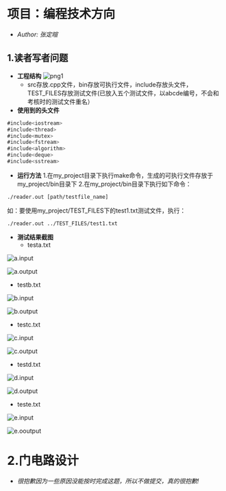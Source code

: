 # 项目：编程技术方向
- *Author: 张定暄*
##  1.读者写者问题
- **工程结构**
![png1](https://github.com/sysu-zdx/tutorial_2019/blob/张定暄/tasks/project/my_project/pic/1.png)
  - src存放.cpp文件，bin存放可执行文件，include存放头文件，TEST_FILES存放测试文件(已放入五个测试文件，以abcde编号，不会和考核时的测试文件重名）
- **使用到的头文件**
```javascript
#include<iostream>
#include<thread>
#include<mutex>
#include<fstream>
#include<algorithm>
#include<deque>
#include<sstream>
```
- **运行方法**
1.在my_project目录下执行make命令，生成的可执行文件存放于my_project/bin目录下
2.在my_project/bin目录下执行如下命令：
``` 
./reader.out [path/testfile_name]
```
如：要使用my_project/TEST_FILES下的test1.txt测试文件，执行：
```
./reader.out ../TEST_FILES/test1.txt
```
- **测试结果截图**
  - testa.txt

![a.input](https://github.com/sysu-zdx/tutorial_2019/blob/张定暄/tasks/project/my_project/pic/4.png)

![a.output](https://github.com/sysu-zdx/tutorial_2019/blob/张定暄/tasks/project/my_project/pic/3.png)

  - testb.txt

![b.input](https://github.com/sysu-zdx/tutorial_2019/blob/张定暄/tasks/project/my_project/pic/5.png)

![b.output](https://github.com/sysu-zdx/tutorial_2019/blob/张定暄/tasks/project/my_project/pic/6.png)

  - testc.txt

![c.input](https://github.com/sysu-zdx/tutorial_2019/blob/张定暄/tasks/project/my_project/pic/7.png)

![c.output](https://github.com/sysu-zdx/tutorial_2019/blob/张定暄/tasks/project/my_project/pic/8.png)

  - testd.txt

![d.input](https://github.com/sysu-zdx/tutorial_2019/blob/张定暄/tasks/project/my_project/pic/9.png)

![d.output](https://github.com/sysu-zdx/tutorial_2019/blob/张定暄/tasks/project/my_project/pic/10.png)

- teste.txt

![e.input](https://github.com/sysu-zdx/tutorial_2019/blob/张定暄/tasks/project/my_project/pic/11.png)

![e.ooutput](https://github.com/sysu-zdx/tutorial_2019/blob/张定暄/tasks/project/my_project/pic/12.png)

# 2.门电路设计
- *很抱歉因为一些原因没能按时完成这题，所以不做提交，真的很抱歉!*
		
